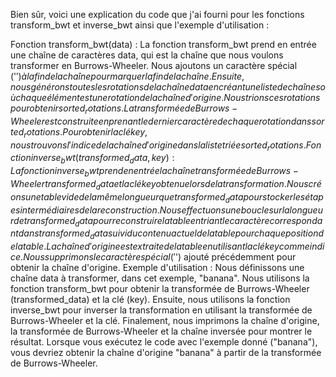 Bien sûr, voici une explication du code que j'ai fourni pour les fonctions transform_bwt et inverse_bwt ainsi que l'exemple d'utilisation :

Fonction transform_bwt(data) :
La fonction transform_bwt prend en entrée une chaîne de caractères data, qui est la chaîne que nous voulons transformer en Burrows-Wheeler.
Nous ajoutons un caractère spécial ('$') à la fin de la chaîne pour marquer la fin de la chaîne.
Ensuite, nous générons toutes les rotations de la chaîne data en créant une liste de chaînes où chaque élément est une rotation de la chaîne d'origine.
Nous trions ces rotations pour obtenir sorted_rotations.
La transformée de Burrows-Wheeler est construite en prenant le dernier caractère de chaque rotation dans sorted_rotations.
Pour obtenir la clé key, nous trouvons l'indice de la chaîne d'origine dans la liste triée sorted_rotations.
Fonction inverse_bwt(transformed_data, key) :
La fonction inverse_bwt prend en entrée la chaîne transformée de Burrows-Wheeler transformed_data et la clé key obtenue lors de la transformation.
Nous créons une table vide de la même longueur que transformed_data pour stocker les étapes intermédiaires de la reconstruction.
Nous effectuons une boucle sur la longueur de transformed_data pour reconstruire la table en triant le caractère correspondant dans transformed_data suivi du contenu actuel de la table pour chaque position de la table.
La chaîne d'origine est extraite de la table en utilisant la clé key comme indice. Nous supprimons le caractère spécial ('$') ajouté précédemment pour obtenir la chaîne d'origine.
Exemple d'utilisation :
Nous définissons une chaîne data à transformer, dans cet exemple, "banana".
Nous utilisons la fonction transform_bwt pour obtenir la transformée de Burrows-Wheeler (transformed_data) et la clé (key).
Ensuite, nous utilisons la fonction inverse_bwt pour inverser la transformation en utilisant la transformée de Burrows-Wheeler et la clé.
Finalement, nous imprimons la chaîne d'origine, la transformée de Burrows-Wheeler et la chaîne inversée pour montrer le résultat.
Lorsque vous exécutez le code avec l'exemple donné ("banana"), vous devriez obtenir la chaîne d'origine "banana" à partir de la transformée de Burrows-Wheeler.




